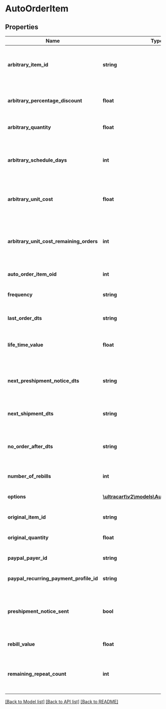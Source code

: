 # AutoOrderItem

## Properties
Name | Type | Description | Notes
------------ | ------------- | ------------- | -------------
**arbitrary_item_id** | **string** | Arbitrary item id that should be rebilled instead of the normal schedule | [optional] 
**arbitrary_percentage_discount** | **float** | An arbitrary percentage discount to provide on future rebills | [optional] 
**arbitrary_quantity** | **float** | Arbitrary quantity to rebill | [optional] 
**arbitrary_schedule_days** | **int** | The number of days to rebill if the frequency is set to an arbitrary number of days | [optional] 
**arbitrary_unit_cost** | **float** | Arbitrary unit cost that rebills of this item should occur at | [optional] 
**arbitrary_unit_cost_remaining_orders** | **int** | The number of rebills to give the arbitrary unit cost on before reverting to normal pricing. | [optional] 
**auto_order_item_oid** | **int** | Primary key of AutoOrderItem | [optional] 
**frequency** | **string** | Frequency of the rebill if not a fixed schedule | [optional] 
**last_order_dts** | **string** | Date/time of the last order of this item | [optional] 
**life_time_value** | **float** | The life time value of this item including the original purchase | [optional] 
**next_preshipment_notice_dts** | **string** | The date/time of when the next pre-shipment notice should be sent | [optional] 
**next_shipment_dts** | **string** | Date/time that this item is scheduled to rebill | [optional] 
**no_order_after_dts** | **string** | Date/time after which no additional rebills of this item should occur | [optional] 
**number_of_rebills** | **int** | The number of times this item has rebilled | [optional] 
**options** | [**\ultracart\v2\models\AutoOrderItemOption[]**](AutoOrderItemOption.md) | Options associated with this item | [optional] 
**original_item_id** | **string** | The original item id purchased | [optional] 
**original_quantity** | **float** | The original quantity purchased | [optional] 
**paypal_payer_id** | **string** | The PayPal Payer ID tied to this item | [optional] 
**paypal_recurring_payment_profile_id** | **string** | The PayPal Profile ID tied to this item | [optional] 
**preshipment_notice_sent** | **bool** | True if the preshipment notice associated with the next rebill has been sent | [optional] 
**rebill_value** | **float** | The value of the rebills of this item | [optional] 
**remaining_repeat_count** | **int** | The number of rebills remaining before this item is complete | [optional] 

[[Back to Model list]](../README.md#documentation-for-models) [[Back to API list]](../README.md#documentation-for-api-endpoints) [[Back to README]](../README.md)


